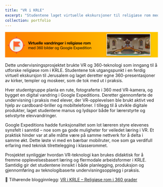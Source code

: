 ```yaml
---
title: "VR i KRLE"
excerpt: "Studentene laget virtuelle ekskursjoner til religiøse rom med 360-kamera og Google Expeditions.<br/><img src='/images/360-prosjekt.png'>"
collection: portfolio
---
```


<img src='/images/360-prosjekt.png'>

Dette undervisningsprosjektet brukte VR og 360-teknologi som inngang til å utforske religiøse rom i KRLE. Studentene tok utgangspunkt i en ferdig virtuell ekskursjon til Jerusalem og laget deretter egne 360-presentasjoner av kirker, templer og moskeer, som de tok med ut i praksis.

Hver studentgruppe planla en rute, fotograferte i 360 med VR-kamera, og bygget en digital vandring i Google Expeditions. Deretter gjennomførte de undervisning i praksis med elever, der VR-opplevelsen ble brukt aktivt ved hjelp av cardboard-briller og mobiltelefoner. I tillegg til å utvikle digitale produkter, laget studentene manus og lydspor både for lærerstyrte og selvstyrte elevvandringer.

Google Expeditions hadde funksjonalitet som lot læreren styre elevenes synsfelt i sanntid – noe som ga gode muligheter for veiledet læring i VR. Et praktisk hinder var at alle måtte være på samme nettverk for å delta i samme økt. Dette løste vi med en bærbar mobilruter, noe som ga verdifull erfaring med teknisk tilrettelegging i klasserommet.

Prosjektet synliggjør hvordan VR-teknologi kan brukes didaktisk for å fremme opplevelsesbasert læring og flermodale arbeidsformer i KRLE. Samtidig gir det studentene innsikt i både planlegging, produksjon og gjennomføring av teknologibaserte undervisningsopplegg i praksis.

📄 Tilhørende blogginnlegg: [VR i KRLE – Religiøse rom i 360 grader](/posts/2019/04/vr-religiose-rom/)
